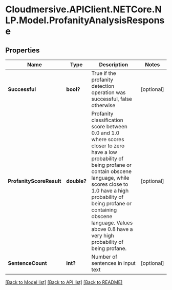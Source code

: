# Cloudmersive.APIClient.NETCore.NLP.Model.ProfanityAnalysisResponse
## Properties

Name | Type | Description | Notes
------------ | ------------- | ------------- | -------------
**Successful** | **bool?** | True if the profanity detection operation was successful, false otherwise | [optional] 
**ProfanityScoreResult** | **double?** | Profanity classification score between 0.0 and 1.0 where scores closer to zero have a low probability of being profane or contain obscene language, while scores close to 1.0 have a high probability of being profane or containing obscene language.  Values above 0.8 have a very high probability of being profane. | [optional] 
**SentenceCount** | **int?** | Number of sentences in input text | [optional] 

[[Back to Model list]](../README.md#documentation-for-models) [[Back to API list]](../README.md#documentation-for-api-endpoints) [[Back to README]](../README.md)

